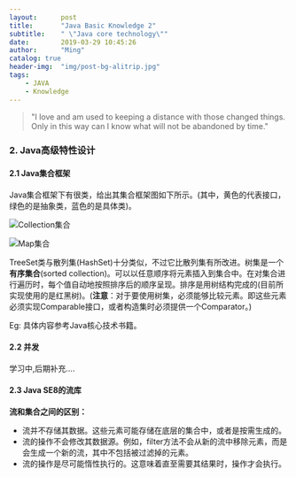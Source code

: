 ```yaml
---
layout:      post
title:       "Java Basic Knowledge 2"
subtitle:    " \"Java core technology\""
date:        2019-03-29 10:45:26
author:      "Ming"
catalog: true
header-img:  "img/post-bg-alitrip.jpg"
tags:
    - JAVA
    - Knowledge
---
```


> "I love and am used to keeping a distance with those changed things. Only in this way can I know what will not be abandoned by time."

### 2. Java高级特性设计

#### 2.1 Java集合框架

Java集合框架下有很类，给出其集合框架图如下所示。(其中，黄色的代表接口，绿色的是抽象类，蓝色的是具体类)。

![Collection集合](https://ws1.sinaimg.cn/large/005CDUpdly1g1jha52x8hj30ou0f8gm4.jpg)

![Map集合](https://ws1.sinaimg.cn/large/005CDUpdly1g1jhb3ta1aj30n60asq32.jpg)

TreeSet类与散列集(HashSet)十分类似，不过它比散列集有所改进。树集是一个**有序集合**(sorted collection)。可以以任意顺序将元素插入到集合中。在对集合进行遍历时，每个值自动地按照排序后的顺序呈现。排序是用树结构完成的(目前所实现使用的是红黑树)。(**注意**：对于要使用树集，必须能够比较元素。即这些元素必须实现Comparable接口，或者构造集时必须提供一个Comparator。)

Eg: 具体内容参考Java核心技术书籍。

#### 2.2 并发

学习中,后期补充....

#### 2.3 Java SE8的流库

**流和集合之间的区别：**

- 流并不存储其数据。这些元素可能存储在底层的集合中，或者是按需生成的。
- 流的操作不会修改其数据源。例如，filter方法不会从新的流中移除元素，而是会生成一个新的流，其中不包括被过滤掉的元素。
- 流的操作是尽可能惰性执行的。这意味着直至需要其结果时，操作才会执行。

